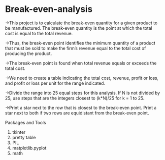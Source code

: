 # Break-even-analysis
->This project is to calculate the break-even quantity for a given product to be manufactured. The break-even quantity is the point at which the total cost is equal to the total revenue.

->Thus, the break-even point identifies the minimum quantity of a product that must be sold to make the firm’s revenue equal to the total cost of producing the product.

->The break-even point is found when total revenue equals or exceeds the total cost.

->We need to create a table indicating the total cost, revenue, profit or loss, and profit or loss per unit for the range indicated.

->Divide the range into 25 equal steps for this analysis. If N is not divided by 25, use steps that are the integers closest to (k*N)/25 for k = 1 to 25.

->Print a star next to the row that is closest to the break-even point. Print a star next to both if two rows are equidistant from the break-even point.

Packages and Tools

1. tkinter
2. pretty table
3. PIL
4. matplotlib.pyplot
5. math
